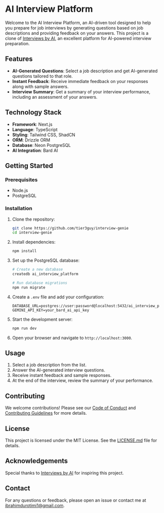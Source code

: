# AI Interview Platform

Welcome to the AI Interview Platform, an AI-driven tool designed to help you prepare for job interviews by generating questions based on job descriptions and providing feedback on your answers. This project is a clone of [Interviews by AI](https://interviewsby.ai/), an excellent platform for AI-powered interview preparation.

## Features

-   **AI-Generated Questions**: Select a job description and get AI-generated questions tailored to that role.
-   **Instant Feedback**: Receive immediate feedback on your responses along with sample answers.
-   **Interview Summary**: Get a summary of your interview performance, including an assessment of your answers.

## Technology Stack

-   **Framework**: Next.js
-   **Language**: TypeScript
-   **Styling**: Tailwind CSS, ShadCN
-   **ORM**: Drizzle ORM
-   **Database**: Neon PostgreSQL
-   **AI Integration**: Bard AI

## Getting Started

### Prerequisites

-   Node.js
-   PostgreSQL

### Installation

1. Clone the repository:

    ```bash
    git clone https://github.com/tier3guy/interview-genie
    cd interview-genie
    ```

2. Install dependencies:

    ```bash
    npm install
    ```

3. Set up the PostgreSQL database:

    ```bash
    # Create a new database
    createdb ai_interview_platform

    # Run database migrations
    npm run migrate
    ```

4. Create a `.env` file and add your configuration:

    ```env
    DATABASE_URL=postgres://user:password@localhost:5432/ai_interview_platform
    GEMINI_API_KEY=your_bard_ai_api_key
    ```

5. Start the development server:

    ```bash
    npm run dev
    ```

6. Open your browser and navigate to `http://localhost:3000`.

## Usage

1. Select a job description from the list.
2. Answer the AI-generated interview questions.
3. Receive instant feedback and sample responses.
4. At the end of the interview, review the summary of your performance.

## Contributing

We welcome contributions! Please see our [Code of Conduct](./CODE_OF_CONDUCT.md) and [Contributing Guidelines](./CONTRIBUTING.md) for more details.

## License

This project is licensed under the MIT License. See the [LICENSE.md](./LICENSE.md) file for details.

## Acknowledgements

Special thanks to [Interviews by AI](https://interviewsby.ai/) for inspiring this project.

## Contact

For any questions or feedback, please open an issue or contact me at [ibrahimdurotimi1@gmail.com](mailto:ibrahimdurotimi1@gmail.com).
